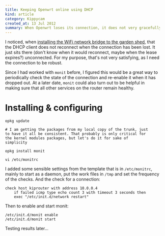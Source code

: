 ```yaml
--- 
title: Keeping Openwrt online using DHCP
kind: article
category: Kippycam
created_at: 13 Jul 2012
summary: When Openwrt loses its connection, it does not very gracefully reconnect when using proto dhcp. This is how I solved this
---
```

I noticed, when
[installing the WiFi network bridge to the garden shed](network-layout.html),
that the DHCP client does not reconnect when the connection has been
lost. It just sits there (don't know when it would reconnect, maybe
when the lease expires?) unconnected. For my purpose, that's not very
satisfying, as I need the connection to be robust. 

Since I had worked with `monit` before, I figured this would be a
great way to periodically check the state of the connection and
re-enable it when it has dropped out. At a later date, `monit` could
also turn out to be helpful in making sure that all other services on
the router remain healthy. 

# Installing & configuring #

    opkg update
	
	# I am getting the packages from my local copy of the trunk, just
	to have it all be consistent. That probably is only critical for
	the kernel modules packages, but let's do it for sake of
	simplicity
	
	opkg install monit
	
	vi /etc/monitrc
	
I added some sensible settings from the template that is in
`/etc/monitrc`, mainly to start as a daemon, put the work files in
`/tmp` and set the frequency of the checks. And the check for a
connection:

	check host kiprouter with address 10.0.0.4                                     
        if failed icmp type echo count 3 with timeout 3 seconds then
		exec "/etc/init.d/network restart"

Then to enable and start monit:
	
	/etc/init.d/monit enable
	/etc/init.d/monit start

Testing results later...
